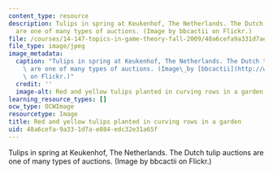 ```yaml
---
content_type: resource
description: Tulips in spring at Keukenhof, The Netherlands. The Dutch tulip auctions
  are one of many types of auctions. (Image by bbcactii on Flickr.)
file: /courses/14-147-topics-in-game-theory-fall-2009/48a6cefa9a331d7ae084edc32e31a65f_14-147f09-th.jpg
file_type: image/jpeg
image_metadata:
  caption: "Tulips in spring at Keukenhof, The Netherlands. The Dutch tulip auctions\
    \ are one of many types of auctions. (Image\_by [bbcactii](http://www.flickr.com/photos/bhb/82184432/)\
    \ on Flickr.)"
  credit: ''
  image-alt: Red and yellow tulips planted in curving rows in a garden.
learning_resource_types: []
ocw_type: OCWImage
resourcetype: Image
title: Red and yellow tulips planted in curving rows in a garden
uid: 48a6cefa-9a33-1d7a-e084-edc32e31a65f
---
```

Tulips in spring at Keukenhof, The Netherlands. The Dutch tulip auctions are one of many types of auctions. (Image by bbcactii on Flickr.)

